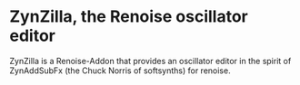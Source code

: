 ZynZilla, the Renoise oscillator editor
=======================================

ZynZilla is a Renoise-Addon that provides an oscillator editor in the spirit of ZynAddSubFx (the Chuck Norris of softsynths) for renoise.
